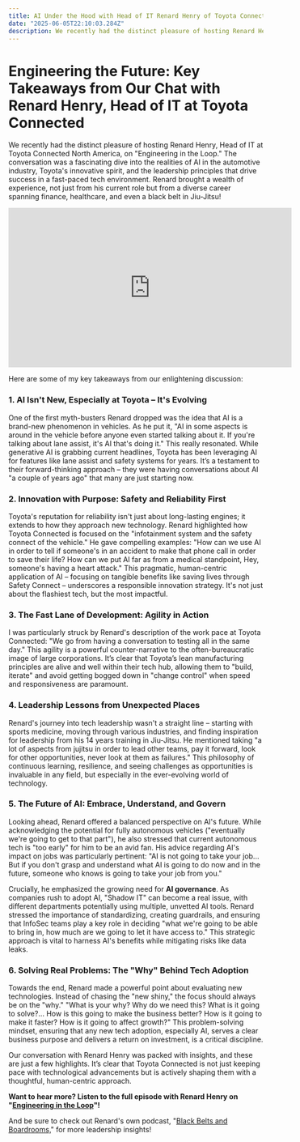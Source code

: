 ```yaml
---
title: AI Under the Hood with Head of IT Renard Henry of Toyota Connected
date: "2025-06-05T22:10:03.284Z"
description: We recently had the distinct pleasure of hosting Renard Henry, Head of IT at Toyota Connected North America, on "Engineering in the Loop." The conversation was a fascinating dive into the realities of AI in the automotive industry, Toyota's innovative spirit, and the leadership principles that drive success in a fast-paced tech environment. Renard brought a wealth of experience, not just from his current role but from a diverse career spanning finance, healthcare, and even a black belt in Jiu-Jitsu!
---
```


# Engineering the Future: Key Takeaways from Our Chat with Renard Henry, Head of IT at Toyota Connected

We recently had the distinct pleasure of hosting Renard Henry, Head of IT at Toyota Connected North America, on "Engineering in the Loop." The conversation was a fascinating dive into the realities of AI in the automotive industry, Toyota's innovative spirit, and the leadership principles that drive success in a fast-paced tech environment. Renard brought a wealth of experience, not just from his current role but from a diverse career spanning finance, healthcare, and even a black belt in Jiu-Jitsu!

<iframe width="560" height="315" src="https://www.youtube.com/embed/wz-kZ_QulP0?si=gPMh3xtMoE7zblyb" title="YouTube video player" frameborder="0" allow="accelerometer; autoplay; clipboard-write; encrypted-media; gyroscope; picture-in-picture; web-share" referrerpolicy="strict-origin-when-cross-origin" allowfullscreen></iframe>

Here are some of my key takeaways from our enlightening discussion:

### 1. AI Isn't New, Especially at Toyota – It's Evolving
One of the first myth-busters Renard dropped was the idea that AI is a brand-new phenomenon in vehicles. As he put it, "AI in some aspects is around in the vehicle before anyone even started talking about it. If you're talking about lane assist, it's AI that's doing it." This really resonated. While generative AI is grabbing current headlines, Toyota has been leveraging AI for features like lane assist and safety systems for years. It’s a testament to their forward-thinking approach – they were having conversations about AI "a couple of years ago" that many are just starting now.

### 2. Innovation with Purpose: Safety and Reliability First
Toyota's reputation for reliability isn't just about long-lasting engines; it extends to how they approach new technology. Renard highlighted how Toyota Connected is focused on the "infotainment system and the safety connect of the vehicle." He gave compelling examples: "How can we use AI in order to tell if someone's in an accident to make that phone call in order to save their life? How can we put AI far as from a medical standpoint, Hey, someone's having a heart attack." This pragmatic, human-centric application of AI – focusing on tangible benefits like saving lives through Safety Connect – underscores a responsible innovation strategy. It's not just about the flashiest tech, but the most impactful.

### 3. The Fast Lane of Development: Agility in Action
I was particularly struck by Renard's description of the work pace at Toyota Connected: "We go from having a conversation to testing all in the same day." This agility is a powerful counter-narrative to the often-bureaucratic image of large corporations. It’s clear that Toyota’s lean manufacturing principles are alive and well within their tech hub, allowing them to "build, iterate" and avoid getting bogged down in "change control" when speed and responsiveness are paramount.

### 4. Leadership Lessons from Unexpected Places
Renard's journey into tech leadership wasn't a straight line – starting with sports medicine, moving through various industries, and finding inspiration for leadership from his 14 years training in Jiu-Jitsu. He mentioned taking "a lot of aspects from jujitsu in order to lead other teams, pay it forward, look for other opportunities, never look at them as failures." This philosophy of continuous learning, resilience, and seeing challenges as opportunities is invaluable in any field, but especially in the ever-evolving world of technology.

### 5. The Future of AI: Embrace, Understand, and Govern
Looking ahead, Renard offered a balanced perspective on AI's future. While acknowledging the potential for fully autonomous vehicles ("eventually we're going to get to that part"), he also stressed that current autonomous tech is "too early" for him to be an avid fan. His advice regarding AI's impact on jobs was particularly pertinent: "AI is not going to take your job... But if you don't grasp and understand what AI is going to do now and in the future, someone who knows is going to take your job from you."

Crucially, he emphasized the growing need for **AI governance**. As companies rush to adopt AI, "Shadow IT" can become a real issue, with different departments potentially using multiple, unvetted AI tools. Renard stressed the importance of standardizing, creating guardrails, and ensuring that InfoSec teams play a key role in deciding "what we're going to be able to bring in, how much are we going to let it have access to." This strategic approach is vital to harness AI's benefits while mitigating risks like data leaks.

### 6. Solving Real Problems: The "Why" Behind Tech Adoption
Towards the end, Renard made a powerful point about evaluating new technologies. Instead of chasing the "new shiny," the focus should always be on the "why." "What is your why? Why do we need this? What is it going to solve?... How is this going to make the business better? How is it going to make it faster? How is it going to affect growth?" This problem-solving mindset, ensuring that any new tech adoption, especially AI, serves a clear business purpose and delivers a return on investment, is a critical discipline.

Our conversation with Renard Henry was packed with insights, and these are just a few highlights. It’s clear that Toyota Connected is not just keeping pace with technological advancements but is actively shaping them with a thoughtful, human-centric approach.

**Want to hear more? Listen to the full episode with Renard Henry on "[Engineering in the Loop](https://open.spotify.com/episode/2g9SNiQ61O1k7CmkHpKA3Y)"!**

And be sure to check out Renard's own podcast, "[Black Belts and Boardrooms,](https://www.youtube.com/@BlackBeltsandBoardrooms)" for more leadership insights!